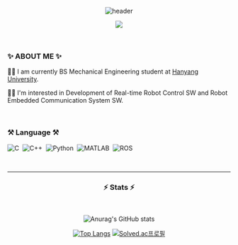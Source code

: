 <div align=center>
  
  ![header](https://capsule-render.vercel.app/api?type=waving&color=auto&height=300&section=header&text=welcome&fontSize=90&animation=fadeIn&fontAlignY=38&desc=shkwon98's%20GitHub%20Profile&descAlignY=51&descAlign=62)
  
  <a href="https://hits.seeyoufarm.com"><img src="https://hits.seeyoufarm.com/api/count/incr/badge.svg?url=https%3A%2F%2Fgithub.com%2FPgmJun%2Fhit-counter&count_bg=%2379C83D&title_bg=%23555555&icon=&icon_color=%23E7E7E7&title=hits&edge_flat=false"/></a>

</div>


<br>


### ✨  ABOUT ME ✨

👨‍🎓 I am currently BS Mechanical Engineering student at <a href="https://www.hanyang.ac.kr/web/eng">Hanyang University</a>.<br>
<!--
💼 I am currently working as an undergraduate researcher at <a href="https://www.ansurlab.com/">ANSUR Lab</a> of <a href="https://www.airi.kist.re.kr/centerfor-intelligent-robotics">KIST(Korea Institute of Science and Technology): Center for Intelligent & Interactive Robotics</a>.<br>
-->
👨‍💻 I'm interested in Development of Real-time Robot Control SW and Robot Embedded Communication System SW.


<br>


### ⚒  Language ⚒
<p>
  
  ![C](https://img.shields.io/badge/c%20-%2300599C.svg?&style=flat&logo=c)&nbsp; 
  ![C++](https://img.shields.io/badge/c++%20-%2300599C.svg?&style=flat&logo=c%2B%2B)&nbsp; 
  ![Python](https://img.shields.io/badge/-Python-05122A?style=flat&logo=python)&nbsp; 
  ![MATLAB](https://img.shields.io/badge/MATLAB-00599C?style=flat&logo=MATLAB%2B%2B)&nbsp;
  ![ROS](https://img.shields.io/badge/ROS-22314E?style=flat&logo=ROS)&nbsp; 

</p>


<br>


<hr>


<div align=center>
  
  ### ⚡ Stats ⚡️
  
  <br>
  
  ![Anurag's GitHub stats](https://github-readme-stats.vercel.app/api?username=shkwon98&theme=vue-dark&show_icons=true)
  
  [![Top Langs](https://github-readme-stats.vercel.app/api/top-langs/?username=shkwon98&layout=compact&theme=vue-dark)](https://github.com/shkwon98) [![Solved.ac프로필](http://mazassumnida.wtf/api/v2/generate_badge?boj=shkwon98)](https://solved.ac/shkwon98)

</div>

